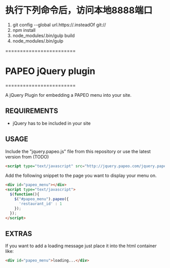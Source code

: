 # 执行下列命令后，访问本地8888端口

 1. git config --global url.https://.insteadOf git://
 2. npm install
 2. node_modules/.bin/gulp build
 3. node_modules/.bin/gulp 

========================
# PAPEO jQuery plugin
========================

A jQuery Plugin for embedding a PAPEO menu into your site.



## REQUIREMENTS

* jQuery has to be included in your site


## USAGE

Include the "jquery.papeo.js" file from this repository or use the latest version from (TODO)

```html
<script type="text/javascript" src="http://jquery.papeo.com/jquery.papeo.0.1.min.js"></script>
```

Add the following snippet to the page you want to display your menu on.

```html
<div id="papeo_menu"></div>
<script type="text/javascript">
  $(function(){
    $("#papeo_menu").papeo({
      'restaurant_id' : 1
    });
  });
</script>
```


## EXTRAS

If you want to add a loading message just place it into the html container like:

```html
<div id="papeo_menu">loading...</div>
```